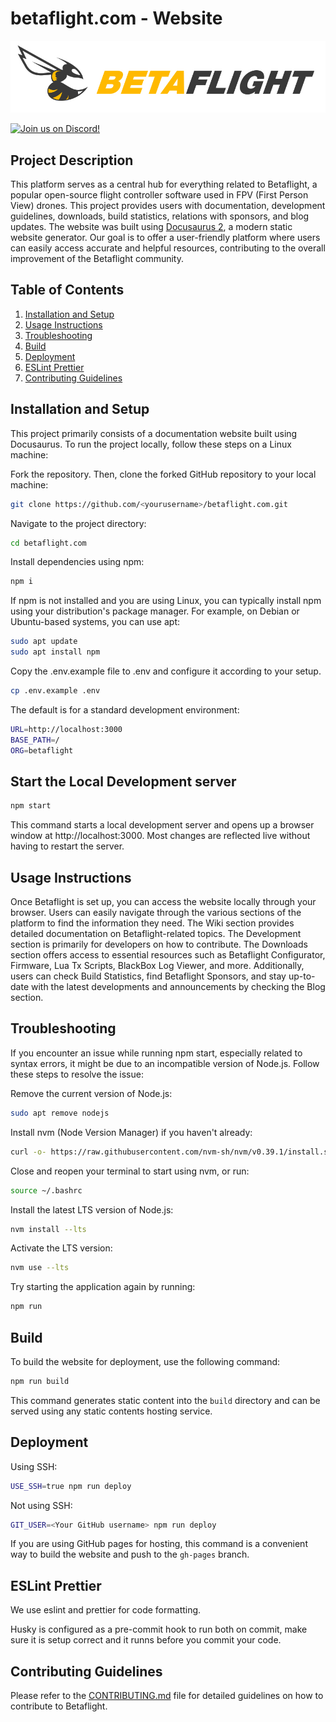# betaflight.com - Website

![Betaflight](/static/img/bf_logo.png)

[![Join us on Discord!](https://img.shields.io/discord/868013470023548938)](https://discord.gg/n4E6ak4u3c)

## Project Description

This platform serves as a central hub for everything related to Betaflight, a popular open-source flight controller software used in FPV (First Person View) drones. This project provides users with documentation, development guidelines, downloads, build statistics, relations with sponsors, and blog updates. The website was built using [Docusaurus 2](https://docusaurus.io/), a modern static website generator. Our goal is to offer a user-friendly platform where users can easily access accurate and helpful resources, contributing to the overall improvement of the Betaflight community.

## Table of Contents

1. [Installation and Setup](#installation-and-setup)
2. [Usage Instructions](#usage-instructions)
3. [Troubleshooting](#troubleshooting)
4. [Build](#build)
5. [Deployment](#deployment)
6. [ESLint Prettier](#eslint-prettier)
7. [Contributing Guidelines](#contributing-guidelines)

## Installation and Setup

This project primarily consists of a documentation website built using Docusaurus. To run the project locally, follow these steps on a Linux machine:

Fork the repository. Then, clone the forked GitHub repository to your local machine:

```bash
git clone https://github.com/<yourusername>/betaflight.com.git
```

Navigate to the project directory:

```bash
cd betaflight.com
```

Install dependencies using npm:

```bash
npm i
```

If npm is not installed and you are using Linux, you can typically install npm using your distribution's package manager. For example, on Debian or Ubuntu-based systems, you can use apt:

```bash
sudo apt update
sudo apt install npm
```

Copy the .env.example file to .env and configure it according to your setup.

```bash
cp .env.example .env
```

The default is for a standard development environment:

```bash
URL=http://localhost:3000
BASE_PATH=/
ORG=betaflight
```

## Start the Local Development server

```bash
npm start
```

This command starts a local development server and opens up a browser window at http://localhost:3000. Most changes are reflected live without having to restart the server.

## Usage Instructions

Once Betaflight is set up, you can access the website locally through your browser. Users can easily navigate through the various sections of the platform to find the information they need. The Wiki section provides detailed documentation on Betaflight-related topics. The Development section is primarily for developers on how to contribute. The Downloads section offers access to essential resources such as Betaflight Configurator, Firmware, Lua Tx Scripts, BlackBox Log Viewer, and more. Additionally, users can check Build Statistics, find Betaflight Sponsors, and stay up-to-date with the latest developments and announcements by checking the Blog section.

## Troubleshooting

If you encounter an issue while running npm start, especially related to syntax errors, it might be due to an incompatible version of Node.js. Follow these steps to resolve the issue:

Remove the current version of Node.js:

```bash
sudo apt remove nodejs
```

Install nvm (Node Version Manager) if you haven't already:

```bash
curl -o- https://raw.githubusercontent.com/nvm-sh/nvm/v0.39.1/install.sh | bash
```

Close and reopen your terminal to start using nvm, or run:

```bash
source ~/.bashrc
```

Install the latest LTS version of Node.js:

```bash
nvm install --lts
```

Activate the LTS version:

```bash
nvm use --lts
```

Try starting the application again by running:

```bash
npm run
```

## Build

To build the website for deployment, use the following command:

```bash
npm run build
```

This command generates static content into the `build` directory and can be served using any static contents hosting service.

## Deployment

Using SSH:

```bash
USE_SSH=true npm run deploy
```

Not using SSH:

```bash
GIT_USER=<Your GitHub username> npm run deploy
```

If you are using GitHub pages for hosting, this command is a convenient way to build the website and push to the `gh-pages` branch.

## ESLint Prettier

We use eslint and prettier for code formatting.

Husky is configured as a pre-commit hook to run both on commit, make sure it is setup correct and it runns before you commit your code.

## Contributing Guidelines

Please refer to the [CONTRIBUTING.md](./CONTRIBUTION.md) file for detailed guidelines on how to contribute to Betaflight.
